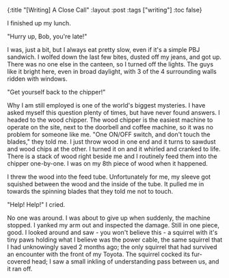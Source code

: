 {:title "[Writing] A Close Call"
 :layout :post
 :tags  ["writing"]
 :toc false}

I finished up my lunch.

"Hurry up, Bob, you're late!"

I was, just a bit, but I always eat pretty slow, even if it's a simple PBJ
sandwich. I wolfed down the last few bites, dusted off my jeans, and got up.
There was no one else in the canteen, so I turned off the lights. The guys like
it bright here, even in broad daylight, with 3 of the 4 surrounding walls ridden
with windows.

"Get yourself back to the chipper!"

Why I am still employed is one of the world's biggest mysteries. I have asked
myself this question plenty of times, but have never found answers. I headed to
the wood chipper. The wood chipper is the easiest machine to operate on the
site, next to the doorbell and coffee machine, so it was no problem for someone
like me. "One ON/OFF switch, and don't touch the blades," they told me. I just
throw wood in one end and it turns to sawdust and wood chips at the other. I
turned it on and it whirled and cranked to life. There is a stack of wood right
beside me and I routinely feed them into the chipper one-by-one. I was on my 8th
piece of wood when it happened.

I threw the wood into the feed tube. Unfortunately for me, my sleeve got
squished between the wood and the inside of the tube.  It pulled me in towards
the spinning blades that they told me not to touch.

"Help! Help!" I cried.

No one was around. I was about to give up when suddenly, the machine stopped. I
yanked my arm out and inspected the damage.  Still in one piece, good. I looked
around and saw - you won't believe this - a squirrel with it's tiny paws holding
what I believe was the power cable, the same squirrel that I had unknowingly
saved 2 months ago; the only squirrel that had survived an encounter with the
front of my Toyota. The squirrel cocked its fur-covered head; I saw a small
inkling of understanding pass between us, and it ran off.
